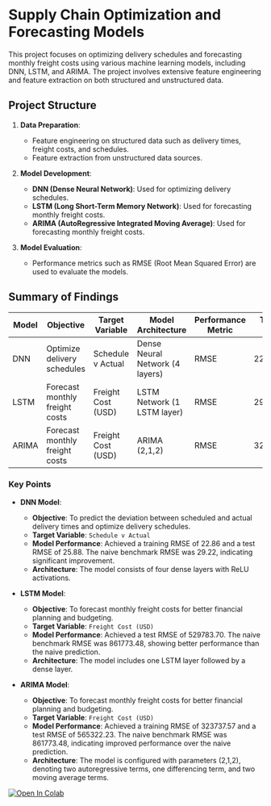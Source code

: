 # Supply Chain Optimization and Forecasting Models

This project focuses on optimizing delivery schedules and forecasting monthly freight costs using various machine learning models, including DNN, LSTM, and ARIMA. The project involves extensive feature engineering and feature extraction on both structured and unstructured data.

## Project Structure

1. **Data Preparation**:
   - Feature engineering on structured data such as delivery times, freight costs, and schedules.
   - Feature extraction from unstructured data sources.

2. **Model Development**:
   - **DNN (Dense Neural Network)**: Used for optimizing delivery schedules.
   - **LSTM (Long Short-Term Memory Network)**: Used for forecasting monthly freight costs.
   - **ARIMA (AutoRegressive Integrated Moving Average)**: Used for forecasting monthly freight costs.

3. **Model Evaluation**:
   - Performance metrics such as RMSE (Root Mean Squared Error) are used to evaluate the models.

## Summary of Findings

| **Model** | **Objective**                         | **Target Variable**        | **Model Architecture**          | **Performance Metric** | **Training RMSE** | **Test RMSE**      | **Benchmark RMSE** |
|-----------|---------------------------------------|----------------------------|---------------------------------|------------------------|-------------------|--------------------|--------------------|
| DNN       | Optimize delivery schedules           | Schedule v Actual          | Dense Neural Network (4 layers) | RMSE                   | 22.86             | 25.88              | 29.22            |
| LSTM      | Forecast monthly freight costs        | Freight Cost (USD)         | LSTM Network (1 LSTM layer)     | RMSE                   | 292287.38 | 529783.7       | 861773.48        |
| ARIMA     | Forecast monthly freight costs        | Freight Cost (USD)         | ARIMA (2,1,2)                   | RMSE                   | 323737.57         | 565322.23          | 861773.48        |

### Key Points

- **DNN Model**:
  - **Objective**: To predict the deviation between scheduled and actual delivery times and optimize delivery schedules.
  - **Target Variable**: `Schedule v Actual`
  - **Model Performance**: Achieved a training RMSE of 22.86 and a test RMSE of 25.88. The naive benchmark RMSE was 29.22, indicating significant improvement.
  - **Architecture**: The model consists of four dense layers with ReLU activations.

- **LSTM Model**:
  - **Objective**: To forecast monthly freight costs for better financial planning and budgeting.
  - **Target Variable**: `Freight Cost (USD)`
  - **Model Performance**: Achieved a test RMSE of 529783.70. The naive benchmark RMSE was 861773.48, showing better performance than the naive prediction.
  - **Architecture**: The model includes one LSTM layer followed by a dense layer.

- **ARIMA Model**:
  - **Objective**: To forecast monthly freight costs for better financial planning and budgeting.
  - **Target Variable**: `Freight Cost (USD)`
  - **Model Performance**: Achieved a training RMSE of 323737.57 and a test RMSE of 565322.23. The naive benchmark RMSE was 861773.48, indicating improved performance over the naive prediction.
  - **Architecture**: The model is configured with parameters (2,1,2), denoting two autoregressive terms, one differencing term, and two moving average terms.
 
    
[![Open In Colab](https://colab.research.google.com/assets/colab-badge.svg)](https://colab.research.google.com/drive/1aYyGQ3PGG7IGqAmz099KTTstmzyr24lk?usp=sharing)


